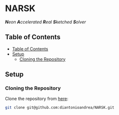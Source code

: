 # NARSK

_**N**eon **A**ccelerated **R**eal **S**ketched **S**olver_

## Table of Contents

- [Table of Contents](#table-of-contents)
- [Setup](#setup)
    - [Cloning the Repository](#cloning-the-repository)

## Setup

### Cloning the Repository

Clone the repository from [here](https://github.com/diantonioandrea/NARSK):

```bash
git clone git@github.com:diantonioandrea/NARSK.git
```